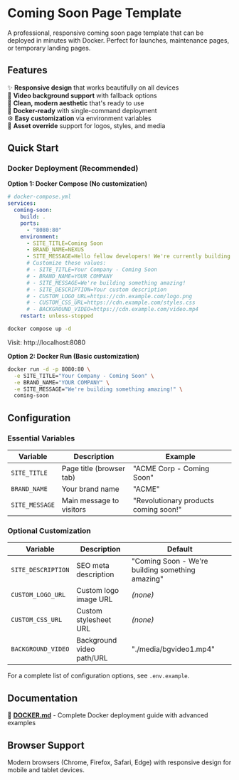 # Coming Soon Page Template

A professional, responsive coming soon page template that can be deployed in minutes with Docker. Perfect for launches, maintenance pages, or temporary landing pages.

## Features

✨ **Responsive design** that works beautifully on all devices  
🎥 **Video background support** with fallback options  
🎨 **Clean, modern aesthetic** that's ready to use  
🐳 **Docker-ready** with single-command deployment  
⚙️ **Easy customization** via environment variables  
🔧 **Asset override** support for logos, styles, and media  

## Quick Start

### Docker Deployment (Recommended)

**Option 1: Docker Compose (No customization)**
```yaml
# docker-compose.yml
services:
  coming-soon:
    build: .
    ports:
      - "8080:80"
    environment:
      - SITE_TITLE=Coming Soon
      - BRAND_NAME=NEXUS
      - SITE_MESSAGE=Hello fellow developers! We're currently building our new application.
      # Customize these values:
      # - SITE_TITLE=Your Company - Coming Soon
      # - BRAND_NAME=YOUR COMPANY
      # - SITE_MESSAGE=We're building something amazing!
      # - SITE_DESCRIPTION=Your custom description
      # - CUSTOM_LOGO_URL=https://cdn.example.com/logo.png
      # - CUSTOM_CSS_URL=https://cdn.example.com/styles.css
      # - BACKGROUND_VIDEO=https://cdn.example.com/video.mp4
    restart: unless-stopped
```
```bash
docker compose up -d
```
Visit: http://localhost:8080

**Option 2: Docker Run (Basic customization)**
```bash
docker run -d -p 8080:80 \
  -e SITE_TITLE="Your Company - Coming Soon" \
  -e BRAND_NAME="YOUR COMPANY" \
  -e SITE_MESSAGE="We're building something amazing!" \
  coming-soon
```

## Configuration

### Essential Variables
| Variable | Description | Example |
|----------|-------------|---------|
| `SITE_TITLE` | Page title (browser tab) | "ACME Corp - Coming Soon" |
| `BRAND_NAME` | Your brand name | "ACME" |
| `SITE_MESSAGE` | Main message to visitors | "Revolutionary products coming soon!" |

### Optional Customization
| Variable | Description | Default |
|----------|-------------|---------|
| `SITE_DESCRIPTION` | SEO meta description | "Coming Soon - We're building something amazing" |
| `CUSTOM_LOGO_URL` | Custom logo image URL | _(none)_ |
| `CUSTOM_CSS_URL` | Custom stylesheet URL | _(none)_ |
| `BACKGROUND_VIDEO` | Background video path/URL | "./media/bgvideo1.mp4" |

For a complete list of configuration options, see `.env.example`.

## Documentation

📖 **[DOCKER.md](DOCKER.md)** - Complete Docker deployment guide with advanced examples  

## Browser Support

Modern browsers (Chrome, Firefox, Safari, Edge) with responsive design for mobile and tablet devices.